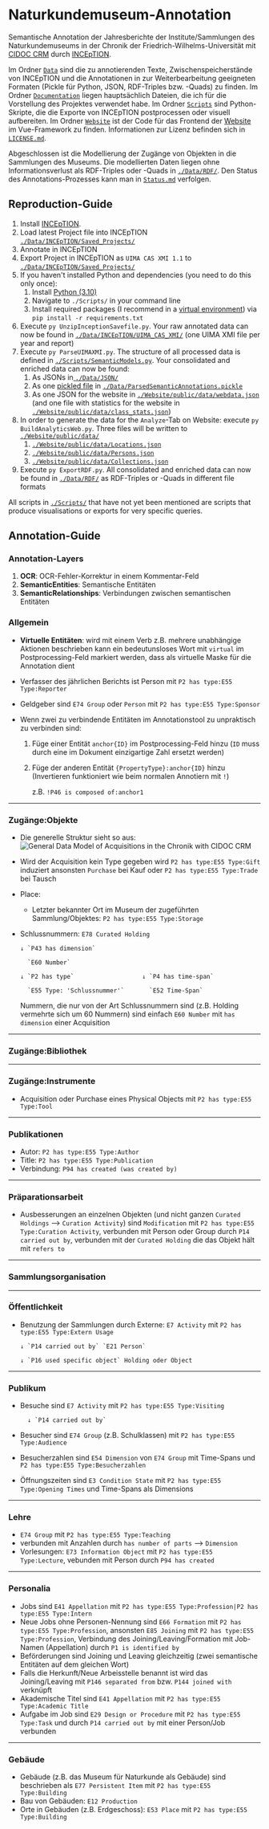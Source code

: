 # Naturkundemuseum-Annotation
Semantische Annotation der Jahresberichte der Institute/Sammlungen des Naturkundemuseums in der Chronik der Friedrich-Wilhelms-Universität mit [CIDOC CRM](https://cidoc-crm.org/html/cidoc_crm_v7.1.1.html) durch [INCEpTION](https://inception-project.github.io).

Im Ordner [`Data`](./Data/) sind die zu annotierenden Texte, Zwischenspeicherstände von INCEpTION und die Annotationen in zur Weiterbearbeitung geeigneten Formaten (Pickle für Python, JSON, RDF-Triples bzw. -Quads) zu finden. Im Ordner [`Documentation`](./Documentation/) liegen hauptsächlich Dateien, die ich für die Vorstellung des Projektes verwendet habe. Im Ordner [`Scripts`](./Scripts/) sind Python-Skripte, die die Exporte von INCEpTION postprocessen oder visuell aufbereiten. Im Ordner [`Website`](./Website/) ist der Code für das Frontend der [Website](https://aron-marquart.de/mfn-chronik) im Vue-Framework zu finden. Informationen zur Lizenz befinden sich in [`LICENSE.md`](./LICENSE.md). 

Abgeschlossen ist die Modellierung der Zugänge von Objekten in die Sammlungen des Museums. Die modellierten Daten liegen ohne Informationsverlust als RDF-Triples oder -Quads in [`./Data/RDF/`](./Data/RDF/). Den Status des Annotations-Prozesses kann man in [`Status.md`](./Status.md) verfolgen.


## Reproduction-Guide

1. Install [INCEpTION](https://inception-project.github.io).
2. Load latest Project file into INCEpTION [`./Data/INCEpTION/Saved_Projects/`](./Data/INCEpTION/Saved_Projects/)
3. Annotate in INCEpTION
4. Export Project in INCEpTION as `UIMA CAS XMI 1.1` to [`./Data/INCEpTION/Saved_Projects/`](./Data/INCEpTION/Saved_Projects/)
5. If you haven't installed Python and dependencies (you need to do this only once):
    1. Install [Python (3.10)](https://www.python.org/downloads/)
    2. Navigate to `./Scripts/` in your command line
    3. Install required packages (I recommend in a [virtual environment](https://docs.python.org/3/library/venv.html)) via `pip install -r requirements.txt`
6. Execute `py UnzipInceptionSavefile.py`. Your raw annotated data can now be found in [`./Data/INCEpTION/UIMA_CAS_XMI/`](./Data/INCEpTION/UIMA_CAS_XMI/) (one UIMA XMI file per year and report)
7. Execute `py ParseUIMAXMI.py`. The structure of all processed data is defined in [`./Scripts/SemanticModels.py`](./Scripts/SemanticModels.py). Your consolidated and enriched data can now be found:
    1. As JSONs in[ `./Data/JSON/`](./Data/JSON/)
    2. As one [pickled file](https://docs.python.org/3/library/pickle.html) in [`./Data/ParsedSemanticAnnotations.pickle`](./Data/ParsedSemanticAnnotations.pickle)
    3. As one JSON for the website in [`./Website/public/data/webdata.json`](./Website/public/data/webdata.json) (and one file with statistics for the website in [`./Website/public/data/class_stats.json`](./Website/public/data/class_stats.json))
8. In order to generate the data for the `Analyze`-Tab on Website: execute `py BuildAnalyticsWeb.py`. Three files will be written to [`./Website/public/data/`](./Website/public/data/)
    1. [`./Website/public/data/Locations.json`](./Website/public/data/Locations.json)
    2. [`./Website/public/data/Persons.json`](./Website/public/data/Persons.json)
    3. [`./Website/public/data/Collections.json`](./Website/public/data/Collections.json)
9. Execute `py ExportRDF.py`. All consolidated and enriched data can now be found in [`./Data/RDF/`](./Data/RDF/) as RDF-Triples or -Quads in different file formats

All scripts in [`./Scripts/`](./Scripts/) that have not yet been mentioned are scripts that produce visualisations or exports for very specific queries.


## Annotation-Guide

### Annotation-Layers
1. **OCR**: OCR-Fehler-Korrektur in einem Kommentar-Feld
2. **SemanticEntities**: Semantische Entitäten
3. **SemanticRelationships**: Verbindungen zwischen semantischen Entitäten

### Allgemein
- **Virtuelle Entitäten**: wird mit einem Verb z.B. mehrere unabhängige Aktionen beschrieben kann ein bedeutunsloses Wort mit `virtual` im Postprocessing-Feld markiert werden, dass als virtuelle Maske für die Annotation dient
- Verfasser des jährlichen Berichts ist Person mit `P2 has type:E55 Type:Reporter`
- Geldgeber sind `E74 Group` oder `Person` mit `P2 has type:E55 Type:Sponsor`
- Wenn zwei zu verbindende Entitäten im Annotationstool zu unpraktisch zu verbinden sind:

    1. Füge einer Entität `anchor{ID}` im Postprocessing-Feld hinzu (`ID` muss durch eine im Dokument einzigartige Zahl ersetzt werden)
    
    2. Füge der anderen Entität `{PropertyType}:anchor{ID}` hinzu (Invertieren funktioniert wie beim normalen Annotiern mit `!`)
    
        z.B. `!P46 is composed of:anchor1`
        
---
### Zugänge:Objekte
- Die generelle Struktur sieht so aus:
![General Data Model of Acquisitions in the Chronik with CIDOC CRM](/Documentation/Visualizations/E8DataModel_visualization.svg)


- Wird der Acquisition kein Type gegeben wird `P2 has type:E55 Type:Gift` induziert ansonsten `Purchase` bei Kauf oder `P2 has type:E55 Type:Trade` bei Tausch

- Place:
    
    - Letzter bekannter Ort im Museum der zugeführten Sammlung/Objektes: `P2 has type:E55 Type:Storage`

- Schlussnummern: `E78 Curated Holding` 

      ↓ `P43 has dimension`

        `E60 Number`

      ↓ `P2 has type`                   ↓ `P4 has time-span`

        `E55 Type: 'Schlussnummer'`       `E52 Time-Span` 

    Nummern, die nur von der Art Schlussnummern sind (z.B. Holding vermehrte sich um 60 Nummern) sind einfach `E60 Number` mit `has dimension` einer Acquisition

---
### Zugänge:Bibliothek

---
### Zugänge:Instrumente
- Acquisition oder Purchase eines Physical Objects mit `P2 has type:E55 Type:Tool`

---
### Publikationen
- Autor: `P2 has type:E55 Type:Author`
- Title: `P2 has type:E55 Type:Publication`
- Verbindung: `P94 has created (was created by)`

---
### Präparationsarbeit
- Ausbesserungen an einzelnen Objekten (und nicht ganzen `Curated Holdings` --> `Curation Activity`) sind `Modification` mit `P2 has type:E55 Type:Curation Activity`, verbunden mit Person oder Group durch `P14 carried out by`, verbunden mit der `Curated Holding` die das Objekt hält mit `refers to`

---
### Sammlungsorganisation

---
### Öffentlichkeit
- Benutzung der Sammlungen durch Externe: `E7 Activity` mit `P2 has type:E55 Type:Extern Usage`
      
      ↓ `P14 carried out by` `E21 Person`
      
      ↓ `P16 used specific object` Holding oder Object
    
    

---
### Publikum
- Besuche sind `E7 Activity` mit `P2 has type:E55 Type:Visiting`

      	↓ `P14 carried out by`

- Besucher sind `E74 Group` (z.B. Schulklassen) mit `P2 has type:E55 Type:Audience`
- Besucherzahlen sind `E54 Dimension` von `E74 Group` mit Time-Spans und `P2 has type:E55 Type:Besucherzahlen`
- Öffnungszeiten sind `E3 Condition State` mit `P2 has type:E55 Type:Opening Times` und Time-Spans als Dimensions


---
### Lehre
- `E74 Group` mit `P2 has type:E55 Type:Teaching`
- verbunden mit Anzahlen durch `has number of parts` --> `Dimension`
- Vorlesungen: `E73 Information Object` mit `P2 has type:E55 Type:Lecture`, vebunden mit Person durch `P94 has created`

---
### Personalia
- Jobs sind `E41 Appellation` mit `P2 has type:E55 Type:Profession|P2 has type:E55 Type:Intern`
- Neue Jobs ohne Personen-Nennung sind `E66 Formation` mit `P2 has type:E55 Type:Profession`, ansonsten `E85 Joining` mit `P2 has type:E55 Type:Profession`, Verbindung des Joining/Leaving/Formation mit Job-Namen (Appellation) durch `P1 is identified by`
- Beförderungen sind Joining und Leaving gleichzeitig (zwei semantische Entitäten auf dem gleichen Wort)
- Falls die Herkunft/Neue Arbeisstelle benannt ist wird das Joining/Leaving mit `P146 separated from` bzw. `P144 joined with` verknüpft
- Akademische Titel sind `E41 Appellation` mit `P2 has type:E55 Type:Academic Title`
- Aufgabe im Job sind `E29 Design or Procedure` mit `P2 has type:E55 Type:Task` und durch `P14 carried out by` mit einer Person/Job verbunden

---
### Gebäude
- Gebäude (z.B. das Museum für Naturkunde als Gebäude) sind beschrieben als `E77 Persistent Item` mit `P2 has type:E55 Type:Building`
- Bau von Gebäuden: `E12 Production`
- Orte in Gebäuden (z.B. Erdgeschoss): `E53 Place` mit `P2 has type:E55 Type:Building`


